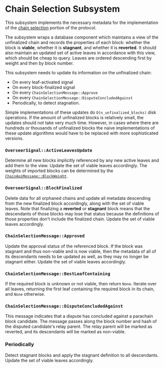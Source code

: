 # Chain Selection Subsystem

This subsystem implements the necessary metadata for the implementation of the [chain selection](../../protocol-chain-selection.md) portion of the protocol.

The subsystem wraps a database component which maintains a view of the unfinalized chain and records the properties of each block: whether the block is **viable**, whether it is **stagnant**, and whether it is **reverted**. It should also maintain an updated set of active leaves in accordance with this view, which should be cheap to query. Leaves are ordered descending first by weight and then by block number.

This subsystem needs to update its information on the unfinalized chain:
  * On every leaf-activated signal
  * On every block-finalized signal
  * On every `ChainSelectionMessage::Approve`
  * On every `ChainSelectionMessage::DisputeConcludedAgainst`
  * Periodically, to detect stagnation.

Simple implementations of these updates do `O(n_unfinalized_blocks)` disk operations. If the amount of unfinalized blocks is relatively small, the updates should not take very much time. However, in cases where there are hundreds or thousands of unfinalized blocks the naive implementations of these update algorithms would have to be replaced with more sophisticated versions.

### `OverseerSignal::ActiveLeavesUpdate`

Determine all new blocks implicitly referenced by any new active leaves and add them to the view. Update the set of viable leaves accordingly. The weights of imported blocks can be determined by the [`ChainApiMessage::BlockWeight`](../../types/overseer-protocol.md#chain-api-message).

### `OverseerSignal::BlockFinalized`

Delete data for all orphaned chains and update all metadata descending from the new finalized block accordingly, along with the set of viable leaves. Note that finalizing a **reverted** or **stagnant** block means that the descendants of those blocks may lose that status because the definitions of those properties don't include the finalized chain. Update the set of viable leaves accordingly.

### `ChainSelectionMessage::Approved`

Update the approval status of the referenced block. If the block was stagnant and thus non-viable and is now viable, then the metadata of all of its descendants needs to be updated as well, as they may no longer be stagnant either. Update the set of viable leaves accordingly.

### `ChainSelectionMessage::BestLeafContaining`

If the required block is unknown or not viable, then return `None`.
Iterate over all leaves, returning the first leaf containing the required block in its chain, and `None` otherwise.

### `ChainSelectionMessage::DisputeConcludedAgainst`
This message indicates that a dispute has concluded against a parachain block candidate. The message passes along the block number and hash of the disputed candidate's relay parent. The relay parent will be marked as reverted, and its descendants will be marked as non-viable.


### Periodically

Detect stagnant blocks and apply the stagnant definition to all descendants. Update the set of viable leaves accordingly.
